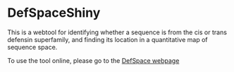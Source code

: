 # DefSpaceShiny

This is a webtool for identifying whether a sequence is from the cis or trans defensin superfamily, and finding its location in a quantitative map of sequence space.

To use the tool online, please go to the [DefSpace webpage](https://ts404.shinyapps.io/DefSpaceShiny)
